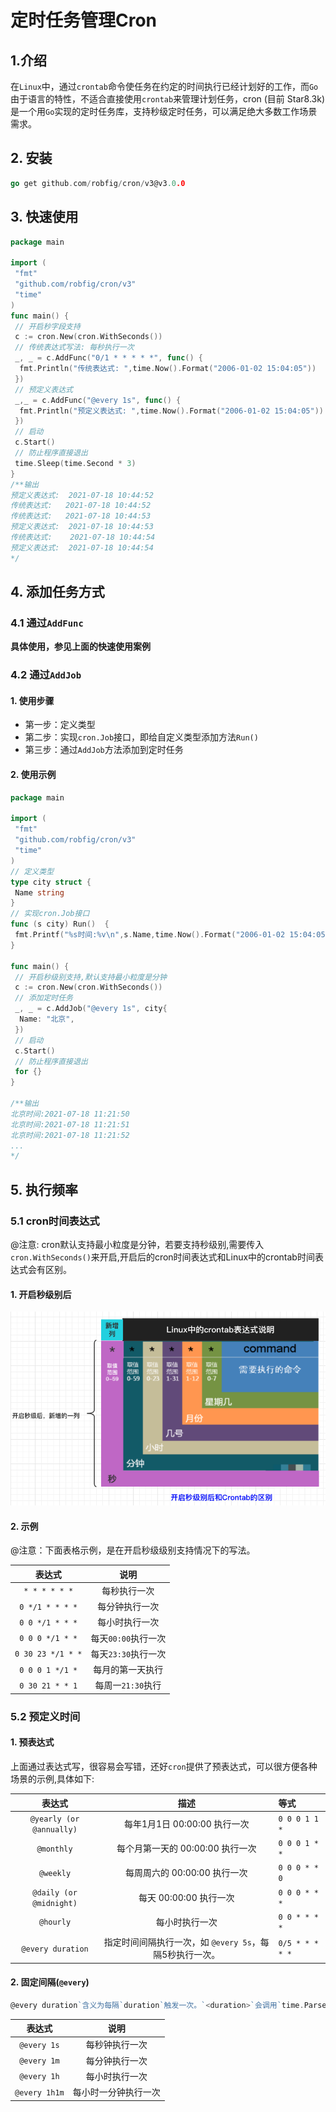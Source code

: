 # 定时任务管理Cron

## 1.介绍

在`Linux`中，通过`crontab`命令使任务在约定的时间执行已经计划好的工作，而`Go`由于语言的特性，不适合直接使用`crontab`来管理计划任务，cron (目前 Star8.3k)是一个用`Go`实现的定时任务库，支持秒级定时任务，可以满足绝大多数工作场景需求。

## 2. 安装

```go
go get github.com/robfig/cron/v3@v3.0.0
```

## 3. 快速使用

```go
package main

import (
 "fmt"
 "github.com/robfig/cron/v3"
 "time"
)
func main() {
 // 开启秒字段支持
 c := cron.New(cron.WithSeconds())
 // 传统表达式写法: 每秒执行一次
 _, _ = c.AddFunc("0/1 * * * * *", func() {
  fmt.Println("传统表达式: ",time.Now().Format("2006-01-02 15:04:05"))
 })
 // 预定义表达式
 _,_ = c.AddFunc("@every 1s", func() {
  fmt.Println("预定义表达式: ",time.Now().Format("2006-01-02 15:04:05"))
 })
 // 启动
 c.Start()
 // 防止程序直接退出
 time.Sleep(time.Second * 3)
}
/**输出
预定义表达式:  2021-07-18 10:44:52
传统表达式:   2021-07-18 10:44:52
传统表达式:   2021-07-18 10:44:53
预定义表达式:  2021-07-18 10:44:53
传统表达式:    2021-07-18 10:44:54
预定义表达式:  2021-07-18 10:44:54
*/
```

## 4. 添加任务方式

### 4.1 通过`AddFunc`

**具体使用，参见上面的快速使用案例**

### 4.2 通过`AddJob`

#### 1. 使用步骤

- 第一步：定义类型
- 第二步：实现`cron.Job`接口，即给自定义类型添加方法`Run()`
- 第三步：通过`AddJob`方法添加到定时任务

#### 2. 使用示例

```go
package main

import (
 "fmt"
 "github.com/robfig/cron/v3"
 "time"
)
// 定义类型
type city struct {
 Name string
}
// 实现cron.Job接口
func (s city) Run()  {
 fmt.Printf("%s时间:%v\n",s.Name,time.Now().Format("2006-01-02 15:04:05"))
}

func main() {
 // 开启秒级别支持,默认支持最小粒度是分钟
 c := cron.New(cron.WithSeconds())
 // 添加定时任务
 _, _ = c.AddJob("@every 1s", city{
  Name: "北京",
 })
 // 启动
 c.Start()
 // 防止程序直接退出
 for {}
}

/**输出
北京时间:2021-07-18 11:21:50
北京时间:2021-07-18 11:21:51
北京时间:2021-07-18 11:21:52
...
*/
```

## 5. 执行频率

### 5.1 cron时间表达式

@注意: cron默认支持最小粒度是分钟，若要支持秒级别,需要传入`cron.WithSeconds()`来开启,开启后的cron时间表达式和Linux中的crontab时间表达式会有区别。

#### 1. 开启秒级别后

![图片](./assets/定时任务管理Cron/1.png)

#### 2. 示例

@注意：下面表格示例，是在开启秒级级别支持情况下的写法。

|      表达式       |        说明         |
| :---------------: | :-----------------: |
|   `* * * * * *`   |    每秒执行一次     |
|  `0 */1 * * * *`  |   每分钟执行一次    |
|  `0 0 */1 * * *`  |   每小时执行一次    |
|  `0 0 0 */1 * *`  | 每天`00:00`执行一次 |
| `0 30 23 */1 * *` | 每天`23:30`执行一次 |
|  `0 0 0 1 */1 *`  |  每月的第一天执行   |
|  `0 30 21 * * 1`  |  每周一`21:30`执行  |

### 5.2 预定义时间

#### 1. 预表达式

上面通过表达式写，很容易会写错，还好`cron`提供了预表达式，可以很方便各种场景的示例,具体如下:

|          表达式          |                          描述                           | 等式            |
| :----------------------: | :-----------------------------------------------------: | :-------------- |
| `@yearly (or @annually)` |              每年1月1日 00:00:00 执行一次               | `0 0 0 1 1 *`   |
|        `@monthly`        |            每个月第一天的 00:00:00 执行一次             | `0 0 0 1 * *`   |
|        `@weekly`         |              每周周六的 00:00:00 执行一次               | `0 0 0 * * 0`   |
| `@daily (or @midnight)`  |                 每天 00:00:00 执行一次                  | `0 0 0 * * *`   |
|        `@hourly`         |                     每小时执行一次                      | `0 0 * * * *`   |
|    `@every duration`     | 指定时间间隔执行一次，如 `@every 5s`，每隔5秒执行一次。 | `0/5 * * * * *` |

#### 2. 固定间隔(`@every`)

```go
@every duration`含义为每隔`duration`触发一次。`<duration>`会调用`time.ParseDuration()`函数解析，所以`ParseDuration`支持的格式都可以。单位为`h(小时)、m(分钟)、s(秒)
```

|    表达式     |         说明         |
| :-----------: | :------------------: |
|  `@every 1s`  |    每秒钟执行一次    |
|  `@every 1m`  |    每分钟执行一次    |
|  `@every 1h`  |    每小时执行一次    |
| `@every 1h1m` | 每小时一分钟执行一次 |
